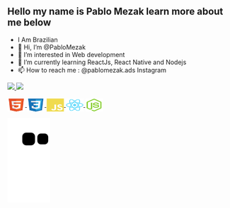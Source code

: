 ## Hello my name is Pablo Mezak learn more about me below

-  I Am Brazilian
- 👋 Hi, I’m @PabloMezak
- 👀 I’m interested in Web development
- 🌱 I’m currently learning ReactJs, React Native and Nodejs
- 📫 How to reach me : @pablomezak.ads Instagram

<!---
PabloMezak/PabloMezak is a ✨ special ✨ repository because its `README.md` (this file) appears on your GitHub profile.
You can click the Preview link to take a look at your changes.
--->

<div align="left">
  <a href="https://www.instagram.com/pablomezak.js/">
  <img height="180em" src="https://github-readme-stats.vercel.app/api?username=PabloMezak&show_icons=true&theme=aura&include_all_commits=true&count_private=true"/>
  <img height="160em" src="https://github-readme-stats.vercel.app/api/top-langs/?username=PabloMezak&layout=compact&langs_count=7&theme=aura"/>
</div>

  <div style="display: inline_block"><br>
     <img align="center" alt="Rafa-HTML" height="30" width="40" src="https://raw.githubusercontent.com/devicons/devicon/master/icons/html5/html5-original.svg">
  <img align="center" alt="Pablo-CSS" height="30" width="40" src="https://raw.githubusercontent.com/devicons/devicon/master/icons/css3/css3-original.svg">
  <img align="center" alt="Pablo-Js" height="30" width="40" src="https://raw.githubusercontent.com/devicons/devicon/master/icons/javascript/javascript-plain.svg">
    <img align="center" alt="Pablo-Js" height="30" width="40" src="https://raw.githubusercontent.com/devicons/devicon/master/icons/react/react-original.svg">
    <img align="center" alt="Pablo-Js" height="30" width="40" src="https://raw.githubusercontent.com/devicons/devicon/master/icons/nodejs/nodejs-original.svg">
 
  ![Snake animation](https://github.com/rafaballerini/rafaballerini/blob/output/github-contribution-grid-snake.svg)
